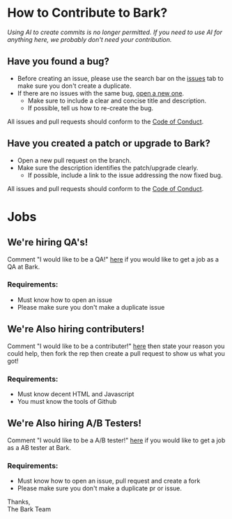 # How to Contribute to Bark?
*Using AI to create commits is no longer permitted. If you need to use AI for anything here, we probably don't need your contribution.*
## Have you found a bug?
- Before creating an issue, please use the search bar on the [issues](https://github.com/mariocraft987/bark.github.io/issues) tab to make sure you don't create a duplicate.
- If there are no issues with the same bug, [open a new one](https://github.com/mariocraft987/bark.github.io/issues/new).
  - Make sure to include a clear and concise title and description.
  - If possible, tell us how to re-create the bug.
 
All issues and pull requests should conform to the [Code of Conduct](https://github.com/mariocraft987/bark.github.io/blob/main/CODE_OF_CONDUCT.md).
## Have you created a patch or upgrade to Bark?
- Open a new pull request on the branch.
- Make sure the description identifies the patch/upgrade clearly.
  - If possible, include a link to the issue addressing the now fixed bug.

All issues and pull requests should conform to the [Code of Conduct](https://github.com/mariocraft987/bark.github.io/blob/main/CODE_OF_CONDUCT.md).

# Jobs
## We're hiring QA's!
Comment "I would like to be a QA!" <a href="https://github.com/Mariocraft987/bark.github.io/commit/5644df6ebc5aa7ea7b611141a265ff7c17712c5e">here</a> if you would like to get a job as a QA at Bark.<br>
### Requirements:
- Must know how to open an issue
- Please make sure you don't make a duplicate issue
## We're Also hiring contributers!
Comment "I would like to be a contributer!" <a href="https://github.com/Mariocraft987/bark.github.io/commit/5644df6ebc5aa7ea7b611141a265ff7c17712c5e">here</a> then state your reason you could help, then fork the rep then create a pull request to show us what you got!<br>
### Requirements:
- Must know decent HTML and Javascript
- You must know the tools of Github
## We're Also hiring A/B Testers!
Comment "I would like to be a A/B tester!" <a href="https://github.com/Mariocraft987/bark.github.io/commit/5644df6ebc5aa7ea7b611141a265ff7c17712c5e">here</a> if you would like to get a job as a AB tester at Bark.<br>
### Requirements:
- Must know how to open an issue, pull request and create a fork
- Please make sure you don't make a duplicate pr or issue.


Thanks,<br>The Bark Team
